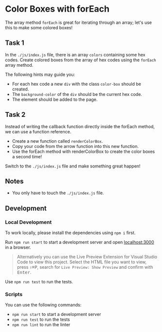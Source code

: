 # Color Boxes with forEach

The array method `forEach` is great for iterating through an array; let's use this to make some colored boxes!

## Task 1

In the `./js/index.js` file, there is an array `colors` containing some hex codes. Create colored boxes from the array of hex codes using the `forEach` array method.

The following hints may guide you:

- For each hex code a new `div` with the class `color-box` should be created.
- The `background-color` of the `div` should be the current hex code.
- The element should be added to the page.

## Task 2

Instead of writing the callback function directly inside the forEach method, we can use a function reference.

- Create a new function called `renderColorBox`.
- Copy your code from the arrow function into this new function.
- Use the forEach method with renderColorBox to create the color boxes a second time!

Switch to the `./js/index.js` file and make something great happen!

## Notes

- You only have to touch the `./js/index.js` file.

## Development

### Local Development

To work locally, please install the dependencies using `npm i` first.

Run `npm run start` to start a development server and open [localhost:3000](http://localhost:3000) in a browser.

> Alternatively you can use the Live Preview Extension for Visual Studio Code to view this project.
> Select the HTML file you want to view, press <kbd>⇧</kbd><kbd>⌘</kbd><kbd>P</kbd>, search for `Live Preview: Show Preview` and confirm with <kbd>Enter</kbd>.

Use `npm run test` to run the tests.

### Scripts

You can use the following commands:

- `npm run start` to start a development server
- `npm run test` to run the tests
- `npm run lint` to run the linter
